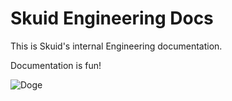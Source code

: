 # Skuid Engineering Docs

This is Skuid's internal Engineering documentation.

Documentation is fun!

![Doge](http://i.imgur.com/ndDWJBT.jpg)